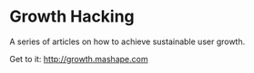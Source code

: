 Growth Hacking
========================

A series of articles on how to achieve sustainable user growth.

Get to it: http://growth.mashape.com